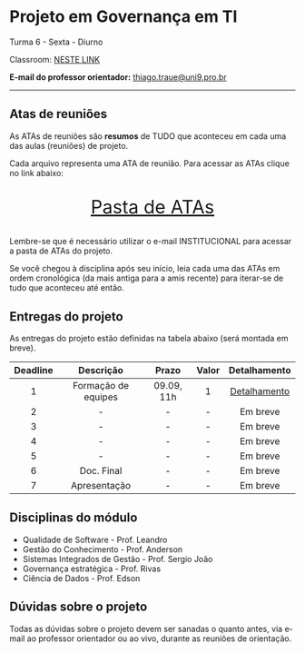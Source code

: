 # Projeto em Governança em TI

Turma 6 - Sexta - Diurno

Classroom: [NESTE LINK](https://classroom.google.com/c/NDg4ODEyMDkxNzY2?cjc=zpfst3l)

**E-mail do professor orientador:** thiago.traue@uni9.pro.br

---

## Atas de reuniões

As ATAs de reuniões são **resumos** de TUDO que aconteceu em cada uma das aulas (reuniões) de projeto.

Cada arquivo representa uma ATA de reunião. Para acessar as ATAs clique no link abaixo:

<p style="font-size:2.3em;text-align:center">
    <a href="https://drive.google.com/drive/folders/1hN0XR-3KyBk1x_TjB5VphiimIPLUCXvU?usp=sharing" target="_blank">Pasta de ATAs</a>
</p>

Lembre-se que é necessário utilizar o e-mail INSTITUCIONAL para acessar a pasta de ATAs do projeto.

Se você chegou à disciplina após seu início, leia cada uma das ATAs em ordem cronológica (da mais antiga para a amis recente) para iterar-se de tudo que aconteceu até então.

## Entregas do projeto

As entregas do projeto estão definidas na tabela abaixo (será montada em breve).

| Deadline |      Descrição      | Prazo      | Valor | Detalhamento                                                                                                    |
|:--------:|:-------------------:|:----------:|:-----:|:---------------------------------------------------------------------------------------------------------------:|
|    1     | Formação de equipes | 09.09, 11h |   1   |[Detalhamento](https://docs.google.com/document/d/1UMGULClScnbdKANkGfLjZZfZNRJyhFNxXsu1A8xK6WA/edit?usp=sharing) |
|    2     | -                   | -          |   -   | Em breve        |
|    3     | -                   | -          |   -   | Em breve        |
|    4     | -                   | -          |   -   | Em breve        |
|    5     | -                   | -          |   -   | Em breve        |
|    6     | Doc. Final          | -          |   -   | Em breve        |
|    7     | Apresentação        | -          |   -   | Em breve        |

## Disciplinas do módulo

- Qualidade de Software - Prof. Leandro
- Gestão do Conhecimento - Prof. Anderson
- Sistemas Integrados de Gestão - Prof. Sergio João
- Governança estratégica - Prof. Rivas
- Ciência de Dados - Prof. Edson

## Dúvidas sobre o projeto

Todas as dúvidas sobre o projeto devem ser sanadas o quanto antes, via e-mail ao professor orientador ou ao vivo, durante as reuniões de orientação.